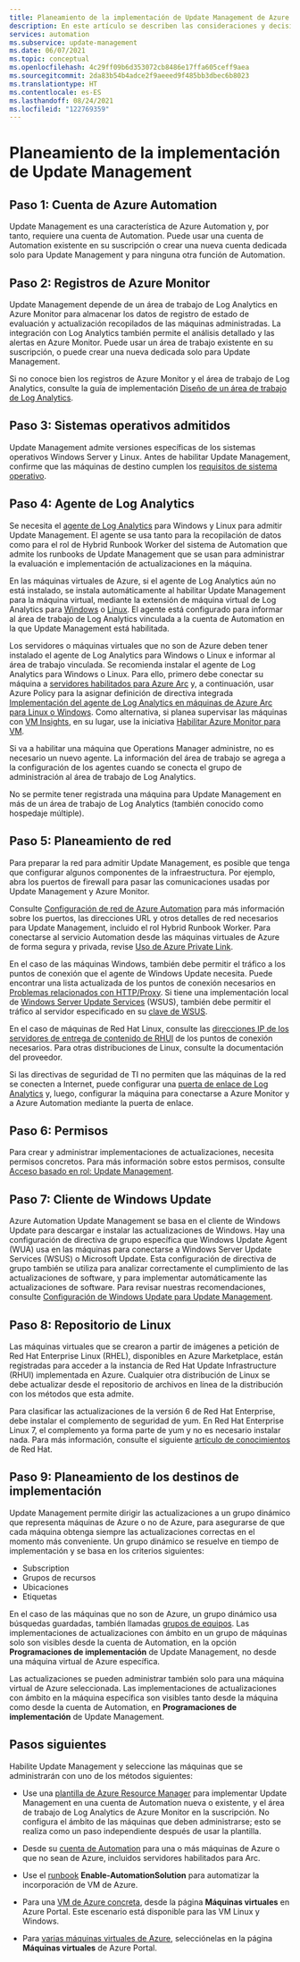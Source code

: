 ```yaml
---
title: Planeamiento de la implementación de Update Management de Azure Automation
description: En este artículo se describen las consideraciones y decisiones que se deben tomar para preparar la implementación de Update Management de Azure Automation.
services: automation
ms.subservice: update-management
ms.date: 06/07/2021
ms.topic: conceptual
ms.openlocfilehash: 4c29ff09b6d353072cb8486e17ffa605ceff9aea
ms.sourcegitcommit: 2da83b54b4adce2f9aeeed9f485bb3dbec6b8023
ms.translationtype: HT
ms.contentlocale: es-ES
ms.lasthandoff: 08/24/2021
ms.locfileid: "122769359"
---
```

# <a name="plan-your-update-management-deployment"></a>Planeamiento de la implementación de Update Management

## <a name="step-1---automation-account"></a>Paso 1: Cuenta de Azure Automation

Update Management es una característica de Azure Automation y, por tanto, requiere una cuenta de Automation. Puede usar una cuenta de Automation existente en su suscripción o crear una nueva cuenta dedicada solo para Update Management y para ninguna otra función de Automation.

## <a name="step-2---azure-monitor-logs"></a>Paso 2: Registros de Azure Monitor

Update Management depende de un área de trabajo de Log Analytics en Azure Monitor para almacenar los datos de registro de estado de evaluación y actualización recopilados de las máquinas administradas. La integración con Log Analytics también permite el análisis detallado y las alertas en Azure Monitor. Puede usar un área de trabajo existente en su suscripción, o puede crear una nueva dedicada solo para Update Management.

Si no conoce bien los registros de Azure Monitor y el área de trabajo de Log Analytics, consulte la guía de implementación [Diseño de un área de trabajo de Log Analytics](../../azure-monitor/logs/design-logs-deployment.md). 

## <a name="step-3---supported-operating-systems"></a>Paso 3: Sistemas operativos admitidos

Update Management admite versiones específicas de los sistemas operativos Windows Server y Linux. Antes de habilitar Update Management, confirme que las máquinas de destino cumplen los [requisitos de sistema operativo](operating-system-requirements.md). 

## <a name="step-4---log-analytics-agent"></a>Paso 4: Agente de Log Analytics

Se necesita el [agente de Log Analytics](../../azure-monitor/agents/log-analytics-agent.md) para Windows y Linux para admitir Update Management. El agente se usa tanto para la recopilación de datos como para el rol de Hybrid Runbook Worker del sistema de Automation que admite los runbooks de Update Management que se usan para administrar la evaluación e implementación de actualizaciones en la máquina. 

En las máquinas virtuales de Azure, si el agente de Log Analytics aún no está instalado, se instala automáticamente al habilitar Update Management para la máquina virtual, mediante la extensión de máquina virtual de Log Analytics para [Windows](../../virtual-machines/extensions/oms-windows.md) o [Linux](../../virtual-machines/extensions/oms-linux.md). El agente está configurado para informar al área de trabajo de Log Analytics vinculada a la cuenta de Automation en la que Update Management está habilitada.

Los servidores o máquinas virtuales que no son de Azure deben tener instalado el agente de Log Analytics para Windows o Linux e informar al área de trabajo vinculada. Se recomienda instalar el agente de Log Analytics para Windows o Linux. Para ello, primero debe conectar su máquina a [servidores habilitados para Azure Arc](../../azure-arc/servers/overview.md) y, a continuación, usar Azure Policy para la asignar definición de directiva integrada [Implementación del agente de Log Analytics en máquinas de Azure Arc para Linux o Windows](../../governance/policy/samples/built-in-policies.md#monitoring). Como alternativa, si planea supervisar las máquinas con [VM Insights](../../azure-monitor/vm/vminsights-overview.md), en su lugar, use la iniciativa [Habilitar Azure Monitor para VM](../../governance/policy/samples/built-in-initiatives.md#monitoring).

Si va a habilitar una máquina que Operations Manager administre, no es necesario un nuevo agente. La información del área de trabajo se agrega a la configuración de los agentes cuando se conecta el grupo de administración al área de trabajo de Log Analytics.

No se permite tener registrada una máquina para Update Management en más de un área de trabajo de Log Analytics (también conocido como hospedaje múltiple).

## <a name="step-5---network-planning"></a><a name="ports"></a> Paso 5: Planeamiento de red

Para preparar la red para admitir Update Management, es posible que tenga que configurar algunos componentes de la infraestructura. Por ejemplo, abra los puertos de firewall para pasar las comunicaciones usadas por Update Management y Azure Monitor.

Consulte [Configuración de red de Azure Automation](../automation-network-configuration.md) para más información sobre los puertos, las direcciones URL y otros detalles de red necesarios para Update Management, incluido el rol Hybrid Runbook Worker. Para conectarse al servicio Automation desde las máquinas virtuales de Azure de forma segura y privada, revise [Uso de Azure Private Link](../how-to/private-link-security.md). 

En el caso de las máquinas Windows, también debe permitir el tráfico a los puntos de conexión que el agente de Windows Update necesita. Puede encontrar una lista actualizada de los puntos de conexión necesarios en [Problemas relacionados con HTTP/Proxy](/windows/deployment/update/windows-update-troubleshooting#issues-related-to-httpproxy). Si tiene una implementación local de [Windows Server Update Services](/windows-server/administration/windows-server-update-services/plan/plan-your-wsus-deployment) (WSUS), también debe permitir el tráfico al servidor especificado en su [clave de WSUS](/windows/deployment/update/waas-wu-settings#configuring-automatic-updates-by-editing-the-registry).

En el caso de máquinas de Red Hat Linux, consulte las [direcciones IP de los servidores de entrega de contenido de RHUI](../../virtual-machines/workloads/redhat/redhat-rhui.md#the-ips-for-the-rhui-content-delivery-servers) de los puntos de conexión necesarios. Para otras distribuciones de Linux, consulte la documentación del proveedor.

Si las directivas de seguridad de TI no permiten que las máquinas de la red se conecten a Internet, puede configurar una [puerta de enlace de Log Analytics](../../azure-monitor/agents/gateway.md) y, luego, configurar la máquina para conectarse a Azure Monitor y a Azure Automation mediante la puerta de enlace.

## <a name="step-6---permissions"></a>Paso 6: Permisos

Para crear y administrar implementaciones de actualizaciones, necesita permisos concretos. Para más información sobre estos permisos, consulte [Acceso basado en rol: Update Management](../automation-role-based-access-control.md#update-management-permissions).

## <a name="step-7---windows-update-client"></a>Paso 7: Cliente de Windows Update

Azure Automation Update Management se basa en el cliente de Windows Update para descargar e instalar las actualizaciones de Windows. Hay una configuración de directiva de grupo específica que Windows Update Agent (WUA) usa en las máquinas para conectarse a Windows Server Update Services (WSUS) o Microsoft Update. Esta configuración de directiva de grupo también se utiliza para analizar correctamente el cumplimiento de las actualizaciones de software, y para implementar automáticamente las actualizaciones de software. Para revisar nuestras recomendaciones, consulte [Configuración de Windows Update para Update Management](configure-wuagent.md).

## <a name="step-8---linux-repository"></a>Paso 8: Repositorio de Linux

Las máquinas virtuales que se crearon a partir de imágenes a petición de Red Hat Enterprise Linux (RHEL), disponibles en Azure Marketplace, están registradas para acceder a la instancia de Red Hat Update Infrastructure (RHUI) implementada en Azure. Cualquier otra distribución de Linux se debe actualizar desde el repositorio de archivos en línea de la distribución con los métodos que esta admite.

Para clasificar las actualizaciones de la versión 6 de Red Hat Enterprise, debe instalar el complemento de seguridad de yum. En Red Hat Enterprise Linux 7, el complemento ya forma parte de yum y no es necesario instalar nada. Para más información, consulte el siguiente [artículo de conocimientos](https://access.redhat.com/solutions/10021) de Red Hat.

## <a name="step-9---plan-deployment-targets"></a>Paso 9: Planeamiento de los destinos de implementación

Update Management permite dirigir las actualizaciones a un grupo dinámico que representa máquinas de Azure o no de Azure, para asegurarse de que cada máquina obtenga siempre las actualizaciones correctas en el momento más conveniente. Un grupo dinámico se resuelve en tiempo de implementación y se basa en los criterios siguientes:

* Subscription
* Grupos de recursos
* Ubicaciones
* Etiquetas 

En el caso de las máquinas que no son de Azure, un grupo dinámico usa búsquedas guardadas, también llamadas [grupos de equipos](../../azure-monitor/logs/computer-groups.md). Las implementaciones de actualizaciones con ámbito en un grupo de máquinas solo son visibles desde la cuenta de Automation, en la opción **Programaciones de implementación** de Update Management, no desde una máquina virtual de Azure específica.

Las actualizaciones se pueden administrar también solo para una máquina virtual de Azure seleccionada. Las implementaciones de actualizaciones con ámbito en la máquina específica son visibles tanto desde la máquina como desde la cuenta de Automation, en **Programaciones de implementación** de Update Management. 

## <a name="next-steps"></a>Pasos siguientes

Habilite Update Management y seleccione las máquinas que se administrarán con uno de los métodos siguientes:

- Use una [plantilla de Azure Resource Manager](enable-from-template.md) para implementar Update Management en una cuenta de Automation nueva o existente, y el área de trabajo de Log Analytics de Azure Monitor en la suscripción. No configura el ámbito de las máquinas que deben administrarse; esto se realiza como un paso independiente después de usar la plantilla.

- Desde su [cuenta de Automation](enable-from-automation-account.md) para una o más máquinas de Azure o que no sean de Azure, incluidos servidores habilitados para Arc.

- Use el [runbook](enable-from-runbook.md) **Enable-AutomationSolution** para automatizar la incorporación de VM de Azure.

- Para una [VM de Azure concreta](enable-from-vm.md), desde la página **Máquinas virtuales** en Azure Portal. Este escenario está disponible para las VM Linux y Windows.

- Para [varias máquinas virtuales de Azure](enable-from-portal.md), selecciónelas en la página **Máquinas virtuales** de Azure Portal.